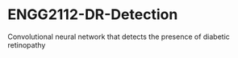 # ENGG2112-DR-Detection
Convolutional neural network that detects the presence of diabetic retinopathy
